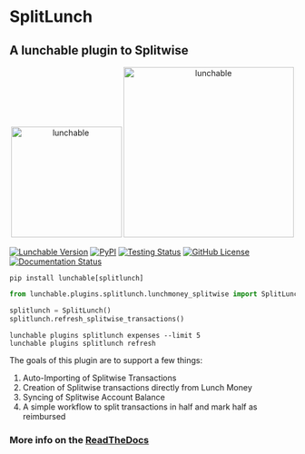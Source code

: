 # SplitLunch

## A lunchable plugin to Splitwise

<div align="center">
    <p float="center">
        <img src=https://assets.splitwise.com/assets/core/logo-square.svg
            width="195" alt="lunchable">
        <img src=https://i.imgur.com/FyKDsG3.png
            width="300" alt="lunchable">
    </p>
</div>

[![Lunchable Version](https://img.shields.io/pypi/v/lunchable?color=blue&label=lunchable)](https://github.com/juftin/lunchable)
[![PyPI](https://img.shields.io/pypi/pyversions/lunchable)](https://pypi.python.org/pypi/lunchable/)
[![Testing Status](https://github.com/juftin/lunchable/actions/workflows/tests.yml/badge.svg?branch=main)](https://github.com/juftin/lunchable/actions/workflows/tests.yml?query=branch%3Amain)
[![GitHub License](https://img.shields.io/github/license/juftin/lunchable?color=blue&label=License)](https://github.com/juftin/lunchable/blob/main/LICENSE)
[![Documentation Status](https://readthedocs.org/projects/lunchable/badge/?version=latest)](https://lunchable.readthedocs.io/en/latest/?badge=latest)

```shell
pip install lunchable[splitlunch]
```

```python
from lunchable.plugins.splitlunch.lunchmoney_splitwise import SplitLunch

splitlunch = SplitLunch()
splitlunch.refresh_splitwise_transactions()
```

```shell
lunchable plugins splitlunch expenses --limit 5
lunchable plugins splitlunch refresh
```

The goals of this plugin are to support a few things:

1. Auto-Importing of Splitwise Transactions
2. Creation of Splitwise transactions directly from Lunch Money
3. Syncing of Splitwise Account Balance
4. A simple workflow to split transactions in half and mark half as reimbursed

### More info on the [ReadTheDocs](https://lunchable.readthedocs.io/en/latest/splitlunch.html)
